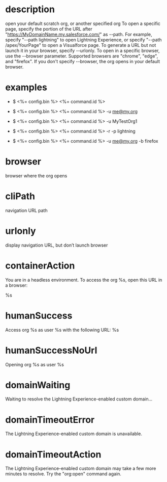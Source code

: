 # description

open your default scratch org, or another specified org
To open a specific page, specify the portion of the URL after "https://MyDomainName.my.salesforce.com/" as --path.
For example, specify "--path lightning" to open Lightning Experience, or specify "--path /apex/YourPage" to open a Visualforce page.
To generate a URL but not launch it in your browser, specify --urlonly.
To open in a specific browser, use the --browser parameter. Supported browsers are "chrome", "edge", and "firefox". If you don't specify --browser, the org opens in your default browser.

# examples

- $ <%= config.bin %> <%= command.id %>

- $ <%= config.bin %> <%= command.id %> -u me@my.org

- $ <%= config.bin %> <%= command.id %> -u MyTestOrg1

- $ <%= config.bin %> <%= command.id %> -r -p lightning

- $ <%= config.bin %> <%= command.id %> -u me@my.org -b firefox

# browser

browser where the org opens

# cliPath

navigation URL path

# urlonly

display navigation URL, but don’t launch browser

# containerAction

You are in a headless environment. To access the org %s, open this URL in a browser:

%s

# humanSuccess

Access org %s as user %s with the following URL: %s

# humanSuccessNoUrl

Opening org %s as user %s

# domainWaiting

Waiting to resolve the Lightning Experience-enabled custom domain...

# domainTimeoutError

The Lightning Experience-enabled custom domain is unavailable.

# domainTimeoutAction

The Lightning Experience-enabled custom domain may take a few more minutes to resolve. Try the "org:open" command again.
